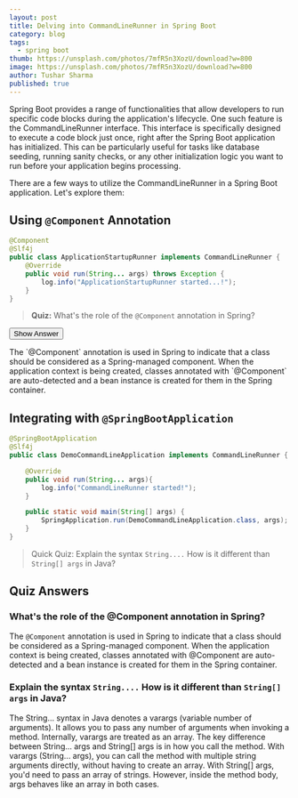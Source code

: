 ```yaml
---
layout: post
title: Delving into CommandLineRunner in Spring Boot
category: blog
tags:
  - spring boot
thumb: https://unsplash.com/photos/7mfR5n3XozU/download?w=800
image: https://unsplash.com/photos/7mfR5n3XozU/download?w=800
author: Tushar Sharma
published: true
---
```


Spring Boot provides a range of functionalities that allow developers to run specific code blocks during the application's lifecycle. One such feature is the CommandLineRunner interface. This interface is specifically designed to execute a code block just once, right after the Spring Boot application has initialized. This can be particularly useful for tasks like database seeding, running sanity checks, or any other initialization logic you want to run before your application begins processing.

There are a few ways to utilize the CommandLineRunner in a Spring Boot application. Let's explore them:

## Using `@Component` Annotation

```java
@Component
@Slf4j
public class ApplicationStartupRunner implements CommandLineRunner {
    @Override
    public void run(String... args) throws Exception {
        log.info("ApplicationStartupRunner started...!");
    }
}
```
> **Quiz:** What's the role of the `@Component` annotation in Spring?

<button class="quiz-btn" onclick="toggleQuizAnswer('answer1', this)">Show Answer</button>
<div class="quiz-answer" id="answer1">
The `@Component` annotation is used in Spring to indicate that a class should be considered as a Spring-managed component. When the application context is being created, classes annotated with `@Component` are auto-detected and a bean instance is created for them in the Spring container.
</div>

## Integrating with `@SpringBootApplication`

```java
@SpringBootApplication
@Slf4j
public class DemoCommandLineApplication implements CommandLineRunner {

	@Override
	public void run(String... args){
		log.info("CommandLineRunner started!");
	}

	public static void main(String[] args) {
		SpringApplication.run(DemoCommandLineApplication.class, args);
	}
}
```

> Quick Quiz: Explain the syntax `String....` How is it different than `String[] args` in Java?


## Quiz Answers


### What's the role of the @Component annotation in Spring?

The `@Component` annotation is used in Spring to indicate that a class should be considered as a Spring-managed component. When the application context is being created, classes annotated with @Component are auto-detected and a bean instance is created for them in the Spring container.


### Explain the syntax `String....` How is it different than `String[] args` in Java?

The String... syntax in Java denotes a varargs (variable number of arguments). It allows you to pass any number of arguments when invoking a method. Internally, varargs are treated as an array. The key difference between String... args and String[] args is in how you call the method. With varargs (String... args), you can call the method with multiple string arguments directly, without having to create an array. With String[] args, you'd need to pass an array of strings. However, inside the method body, args behaves like an array in both cases.


<script type="text/javascript">
function toggleQuizAnswer(answerId, buttonElement) {
    var answer = document.getElementById(answerId);
    if (answer.style.display === "none" || answer.style.display === "") {
        answer.style.display = "block";
        buttonElement.textContent = "Hide Answer";
    } else {
        answer.style.display = "none";
        buttonElement.textContent = "Show Answer";
    }
}
</script>